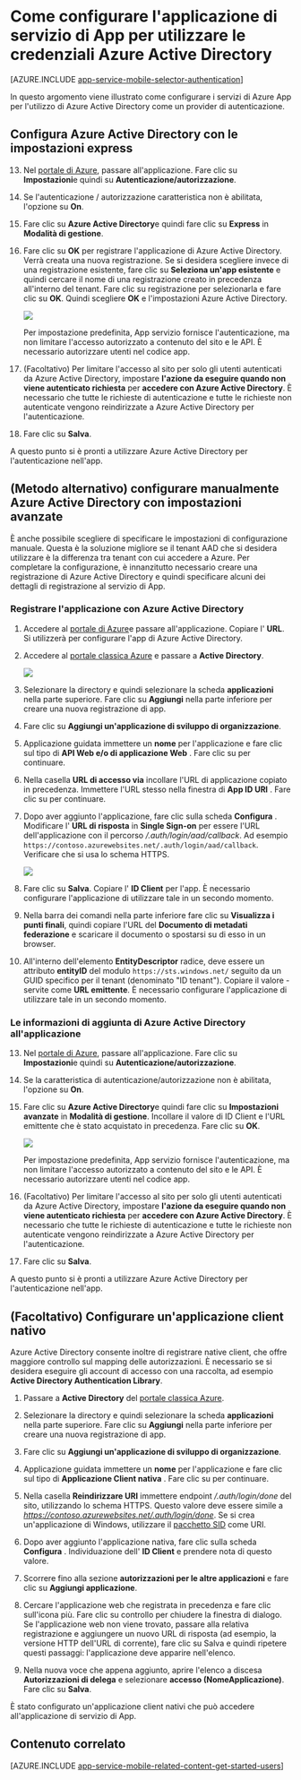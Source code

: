 <properties
    pageTitle="Come configurare l'autenticazione di Azure Active Directory per l'applicazione Servizi di App"
    description="Informazioni su come configurare l'autenticazione di Azure Active Directory per l'applicazione Servizi di App."
    authors="mattchenderson"
    services="app-service"
    documentationCenter=""
    manager="erikre"
    editor=""/>

<tags
    ms.service="app-service-mobile"
    ms.workload="mobile"
    ms.tgt_pltfrm="na"
    ms.devlang="multiple"
    ms.topic="article"
    ms.date="10/01/2016"
    ms.author="mahender"/>

# <a name="how-to-configure-your-app-service-application-to-use-azure-active-directory-login"></a>Come configurare l'applicazione di servizio di App per utilizzare le credenziali Azure Active Directory

[AZURE.INCLUDE [app-service-mobile-selector-authentication](../../includes/app-service-mobile-selector-authentication.md)]

In questo argomento viene illustrato come configurare i servizi di Azure App per l'utilizzo di Azure Active Directory come un provider di autenticazione.

## <a name="express"> </a>Configura Azure Active Directory con le impostazioni express

13. Nel [portale di Azure], passare all'applicazione. Fare clic su **Impostazioni**e quindi su **Autenticazione/autorizzazione**.

14. Se l'autenticazione / autorizzazione caratteristica non è abilitata, l'opzione su **On**.

15. Fare clic su **Azure Active Directory**e quindi fare clic su **Express** in **Modalità di gestione**.

16. Fare clic su **OK** per registrare l'applicazione di Azure Active Directory. Verrà creata una nuova registrazione. Se si desidera scegliere invece di una registrazione esistente, fare clic su **Seleziona un'app esistente** e quindi cercare il nome di una registrazione creato in precedenza all'interno del tenant.
Fare clic su registrazione per selezionarla e fare clic su **OK**. Quindi scegliere **OK** e l'impostazioni Azure Active Directory.

    ![][0]

    Per impostazione predefinita, App servizio fornisce l'autenticazione, ma non limitare l'accesso autorizzato a contenuto del sito e le API. È necessario autorizzare utenti nel codice app.

17. (Facoltativo) Per limitare l'accesso al sito per solo gli utenti autenticati da Azure Active Directory, impostare **l'azione da eseguire quando non viene autenticato richiesta** per **accedere con Azure Active Directory**. È necessario che tutte le richieste di autenticazione e tutte le richieste non autenticate vengono reindirizzate a Azure Active Directory per l'autenticazione.

17. Fare clic su **Salva**.

A questo punto si è pronti a utilizzare Azure Active Directory per l'autenticazione nell'app.

## <a name="advanced"> </a>(Metodo alternativo) configurare manualmente Azure Active Directory con impostazioni avanzate
È anche possibile scegliere di specificare le impostazioni di configurazione manuale. Questa è la soluzione migliore se il tenant AAD che si desidera utilizzare è la differenza tra tenant con cui accedere a Azure. Per completare la configurazione, è innanzitutto necessario creare una registrazione di Azure Active Directory e quindi specificare alcuni dei dettagli di registrazione al servizio di App.

### <a name="register"> </a>Registrare l'applicazione con Azure Active Directory

1. Accedere al [portale di Azure]e passare all'applicazione. Copiare l' **URL**. Si utilizzerà per configurare l'app di Azure Active Directory.

3. Accedere al [portale classica Azure] e passare a **Active Directory**.

    ![][2]

4. Selezionare la directory e quindi selezionare la scheda **applicazioni** nella parte superiore. Fare clic su **Aggiungi** nella parte inferiore per creare una nuova registrazione di app.

5. Fare clic su **Aggiungi un'applicazione di sviluppo di organizzazione**.

6. Applicazione guidata immettere un **nome** per l'applicazione e fare clic sul tipo di **API Web e/o di applicazione Web** . Fare clic su per continuare.

7. Nella casella **URL di accesso via** incollare l'URL di applicazione copiato in precedenza. Immettere l'URL stesso nella finestra di **App ID URI** . Fare clic su per continuare.

8. Dopo aver aggiunto l'applicazione, fare clic sulla scheda **Configura** . Modificare l' **URL di risposta** in **Single Sign-on** per essere l'URL dell'applicazione con il percorso _/.auth/login/aad/callback_. Ad esempio `https://contoso.azurewebsites.net/.auth/login/aad/callback`. Verificare che si usa lo schema HTTPS.

    ![][3]

9. Fare clic su **Salva**. Copiare l' **ID Client** per l'app. È necessario configurare l'applicazione di utilizzare tale in un secondo momento.

10. Nella barra dei comandi nella parte inferiore fare clic su **Visualizza i punti finali**, quindi copiare l'URL del **Documento di metadati federazione** e scaricare il documento o spostarsi su di esso in un browser.

11. All'interno dell'elemento **EntityDescriptor** radice, deve essere un attributo **entityID** del modulo `https://sts.windows.net/` seguito da un GUID specifico per il tenant (denominato "ID tenant"). Copiare il valore - servite come **URL emittente**. È necessario configurare l'applicazione di utilizzare tale in un secondo momento.

### <a name="secrets"> </a>Le informazioni di aggiunta di Azure Active Directory all'applicazione

13. Nel [portale di Azure], passare all'applicazione. Fare clic su **Impostazioni**e quindi su **Autenticazione/autorizzazione**.

14. Se la caratteristica di autenticazione/autorizzazione non è abilitata, l'opzione su **On**.

15. Fare clic su **Azure Active Directory**e quindi fare clic su **Impostazioni avanzate** in **Modalità di gestione**. Incollare il valore di ID Client e l'URL emittente che è stato acquistato in precedenza. Fare clic su **OK**.

    ![][1]

    Per impostazione predefinita, App servizio fornisce l'autenticazione, ma non limitare l'accesso autorizzato a contenuto del sito e le API. È necessario autorizzare utenti nel codice app.

17. (Facoltativo) Per limitare l'accesso al sito per solo gli utenti autenticati da Azure Active Directory, impostare **l'azione da eseguire quando non viene autenticato richiesta** per **accedere con Azure Active Directory**. È necessario che tutte le richieste di autenticazione e tutte le richieste non autenticate vengono reindirizzate a Azure Active Directory per l'autenticazione.

17. Fare clic su **Salva**.

A questo punto si è pronti a utilizzare Azure Active Directory per l'autenticazione nell'app.

## <a name="optional-configure-a-native-client-application"></a>(Facoltativo) Configurare un'applicazione client nativo

Azure Active Directory consente inoltre di registrare native client, che offre maggiore controllo sul mapping delle autorizzazioni. È necessario se si desidera eseguire gli account di accesso con una raccolta, ad esempio **Active Directory Authentication Library**.

1. Passare a **Active Directory** del [portale classica Azure].

2. Selezionare la directory e quindi selezionare la scheda **applicazioni** nella parte superiore. Fare clic su **Aggiungi** nella parte inferiore per creare una nuova registrazione di app.

3. Fare clic su **Aggiungi un'applicazione di sviluppo di organizzazione**.

4. Applicazione guidata immettere un **nome** per l'applicazione e fare clic sul tipo di **Applicazione Client nativa** . Fare clic su per continuare.

5. Nella casella **Reindirizzare URI** immettere endpoint _/.auth/login/done_ del sito, utilizzando lo schema HTTPS. Questo valore deve essere simile a _https://contoso.azurewebsites.net/.auth/login/done_. Se si crea un'applicazione di Windows, utilizzare il [pacchetto SID](app-service-mobile-dotnet-how-to-use-client-library.md#package-sid) come URI.

6. Dopo aver aggiunto l'applicazione nativa, fare clic sulla scheda **Configura** . Individuazione dell' **ID Client** e prendere nota di questo valore.

7. Scorrere fino alla sezione **autorizzazioni per le altre applicazioni** e fare clic su **Aggiungi applicazione**.

8. Cercare l'applicazione web che registrata in precedenza e fare clic sull'icona più. Fare clic su controllo per chiudere la finestra di dialogo. Se l'applicazione web non viene trovato, passare alla relativa registrazione e aggiungere un nuovo URL di risposta (ad esempio, la versione HTTP dell'URL di corrente), fare clic su Salva e quindi ripetere questi passaggi: l'applicazione deve apparire nell'elenco.

9. Nella nuova voce che appena aggiunto, aprire l'elenco a discesa **Autorizzazioni di delega** e selezionare **accesso (NomeApplicazione)**. Fare clic su **Salva**.

È stato configurato un'applicazione client nativi che può accedere all'applicazione di servizio di App.

## <a name="related-content"> </a>Contenuto correlato

[AZURE.INCLUDE [app-service-mobile-related-content-get-started-users](../../includes/app-service-mobile-related-content-get-started-users.md)]

<!-- Images. -->

[0]: ./media/app-service-mobile-how-to-configure-active-directory-authentication/mobile-app-aad-express-settings.png
[1]: ./media/app-service-mobile-how-to-configure-active-directory-authentication/mobile-app-aad-advanced-settings.png
[2]: ./media/app-service-mobile-how-to-configure-active-directory-authentication/app-service-navigate-aad.png
[3]: ./media/app-service-mobile-how-to-configure-active-directory-authentication/app-service-aad-app-configure.png

<!-- URLs. -->

[Portale di Azure]: https://portal.azure.com/
[Portale classica Azure]: https://manage.windowsazure.com/
[alternative method]:#advanced
